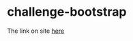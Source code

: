 # challenge-bootstrap

The link on site [here](https://okozmovskaia.github.io/challenge-bootstrap/)
